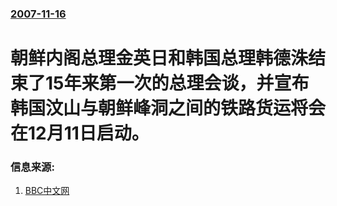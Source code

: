 ### [2007-11-16](/news/2007/11/16/index.md)

##### 
# 朝鲜内阁总理金英日和韩国总理韩德洙结束了15年来第一次的总理会谈，并宣布韩国汶山与朝鲜峰洞之间的铁路货运将会在12月11日启动。




### 信息来源:

1. [BBC中文网](http://news.bbc.co.uk/chinese/simp/hi/newsid_7090000/newsid_7097600/7097662.stm)
